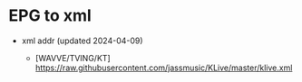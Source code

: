# EPG to xml

* xml addr (updated 2024-04-09)

  - [WAVVE/TVING/KT]
    https://raw.githubusercontent.com/jassmusic/KLive/master/klive.xml

